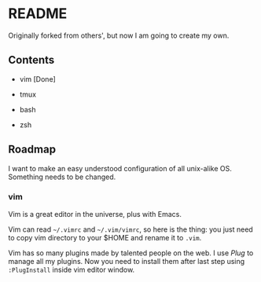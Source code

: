# README

Originally forked from others', but now I am going to create my own.

## Contents

- vim [Done]

- tmux

- bash

- zsh

## Roadmap

I want to make an easy understood configuration of all unix-alike OS.
Something needs to be changed.

### vim

Vim is a great editor in the universe, plus with Emacs.

Vim can read `~/.vimrc` and `~/.vim/vimrc`, so here is the thing: you just need
to copy vim directory to your $HOME and rename it to `.vim`.

Vim has so many plugins made by talented people on the web. I use *Plug* to
manage all my plugins. Now you need to install them after last step using
`:PlugInstall` inside vim editor window.
